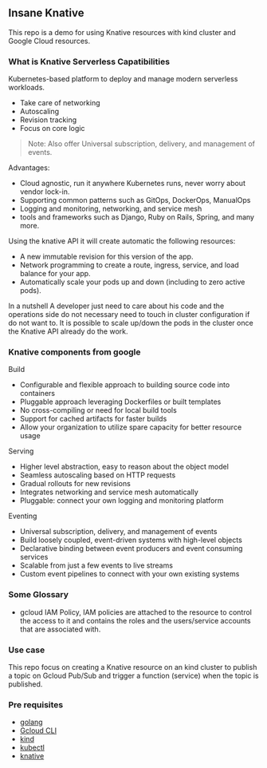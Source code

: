 ## Insane Knative
This repo is a demo for using Knative resources with kind cluster and Google Cloud resources.

### What is Knative Serverless Capatibilities
Kubernetes-based platform to deploy and manage modern serverless workloads.

- Take care of networking
- Autoscaling 
- Revision tracking
- Focus on core logic

> Note: Also offer Universal subscription, delivery, and management of events.


Advantages:

- Cloud agnostic, run it anywhere Kubernetes runs, never worry about vendor lock-in.
- Supporting common patterns such as GitOps, DockerOps, ManualOps
- Logging and monitoring, networking, and service mesh
- tools and frameworks such as Django, Ruby on Rails, Spring, and many more.

Using the knative API it will create automatic the following resources:

- A new immutable revision for this version of the app.
- Network programming to create a route, ingress, service, and load balance for your app.
- Automatically scale your pods up and down (including to zero active pods).

In a nutshell
A developer just need to care about his code and the operations side do not necessary need to touch in cluster configuration if do not want to. It is possible to scale up/down the pods in the cluster once the Knative API already do the work.

### Knative components from google

Build
- Configurable and flexible approach to building source code into containers
- Pluggable approach leveraging Dockerfiles or built templates
- No cross-compiling or need for local build tools
- Support for cached artifacts for faster builds
- Allow your organization to utilize spare capacity for better resource usage

Serving
- Higher level abstraction, easy to reason about the object model
- Seamless autoscaling based on HTTP requests
- Gradual rollouts for new revisions
- Integrates networking and service mesh automatically
- Pluggable: connect your own logging and monitoring platform

Eventing
- Universal subscription, delivery, and management of events
- Build loosely coupled, event-driven systems with high-level objects
- Declarative binding between event producers and event consuming services
- Scalable from just a few events to live streams
- Custom event pipelines to connect with your own existing systems

### Some Glossary
- gcloud IAM Policy, IAM policies are attached to the resource to control the access to it and contains the roles and the users/service accounts that are associated with.

### Use case
This repo focus on creating a Knative resource on an kind cluster to publish a topic on Gcloud Pub/Sub and trigger a function (service) when the topic is published.

### Pre requisites
- [golang](https://golang.org/)
- [Gcloud CLI](https://cloud.google.com/sdk/gcloud)
- [kind](https://kind.sigs.k8s.io/docs/user/quick-start/#installation)
- [kubectl](https://kubernetes.io/docs/tasks/tools/)
- [knative](https://knative.dev/docs/install/)